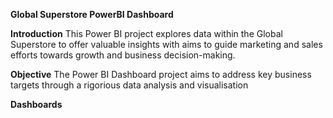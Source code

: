 **Global Superstore PowerBI Dashboard**

**Introduction**
This Power BI project explores data within the Global Superstore to offer valuable insights with aims to guide marketing and sales efforts towards growth and business decision-making.

**Objective**
The Power BI Dashboard project aims to address key business targets through a rigorious data analysis and visualisation

**Dashboards**

